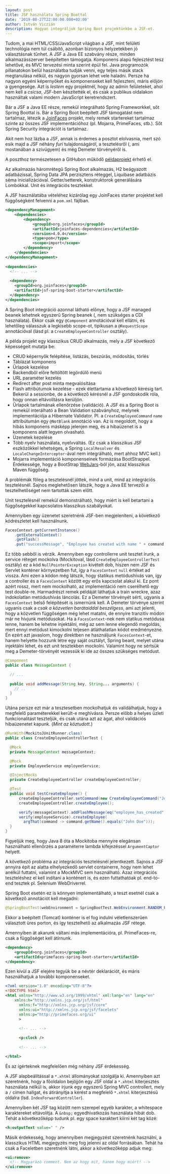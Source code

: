 ```yaml
---
layout: post
title: JSF használata Spring Boottal
date: '2019-08-27T22:00:00.000+02:00'
author: István Viczián
description: Hogyan integráljuk Spring Boot projektünkbe a JSF-et.
---
```


Tudom, a mai HTML/CSS/JavaScript világban a JSF, mint felületi technológia nem
túl csábító, azonban bizonyos helyzetekben jó választásnak tűnhet. A JSF a
Java EE szabvány része, minden alkalmazásszerver beépítetten támogatja.
Komponens alapú fejlesztést tesz lehetővé, és MVC tervezési minta szerint épül fel.
Java programozók pillanatokon belül használatba tudják venni, egy teljes 
másik stack megtanulása nélkül, és nagyon gyorsan lehet vele haladni. Persze
ha nagyon egyéni képernyőket és komponenseket kell fejleszteni, máris előjön a
gyengesége. Azt is _lestem_ egy projektnél, hogy az admin felületeket, ahol nem kell
a _csicsa_, JSF-ben készítették el, és csak a publikus oldalakon használtak
valami modern JavaScript keretrendszert.

Bár a JSF a Java EE része, remekül integrálható Spring Frameworkkel, sőt
Spring Boottal is. Bár a Spring Boot beépített JSF támogatást nem tartalmaz,
létezik a [JoinFaces](http://joinfaces.org/) projekt, mely remek
startereket tartalmaz szinte az összes JSF implementációhoz (pl. Mojarra,
PrimeFaces, stb.). Sőt Spring Security integrációt is tartalmaz.

Akit nem hoz lázba a JSF, annak is érdemes a posztot elolvasnia, mert
szó esik majd a JSF néhány _furi_ tulajdonságáról, a tesztelésről (, ami
mostanában a szívügyem) és még Demeter törvényéről is.

A poszthoz természetesen a GitHubon működő [példaprojekt](https://github.com/vicziani/jtechlog-jsf) érhető el.

<!-- more -->

Az alkalmazás háromrétegű Spring Boot alkalmazás, H2 beágyazott adatbázissal,
Spring Data JPA perzisztens réteggel, Liquibase adatbázis séma inicializációval. 
Getter/setterek, konstruktorok generálására Lombokkal. Unit és integrációs tesztekkel.

A JSF használatába vételéhez kizárólag egy JoinFaces starter projektet kell
függőségként felvenni a `pom.xml` fájlban.

```xml
<dependencyManagement>
	<dependencies>
		<dependency>
			<groupId>org.joinfaces</groupId>
			<artifactId>joinfaces-dependencies</artifactId>
			<version>4.0.4</version>
			<type>pom</type>
			<scope>import</scope>
		</dependency>
	</dependencies>
</dependencyManagement>
  
<dependencies>
  <!-- ... -->
  
  <dependency>
    <groupId>org.joinfaces</groupId>
    <artifactId>jsf-spring-boot-starter</artifactId>
  </dependency>
</dependencies>    
```

A Spring Boot integráció azonnal látható előnye, hogy a JSF managed beanek lehetnek
egyszerű Spring beanek (, nem szükséges a CDI használata). Ekkor csak egy `@Component`
annotációval kell ellátni, és lehetőleg válasszuk a legkisebb scope-ot, tipikusan a
`@RequestScope` annotációval (lásd pl. a `CreateEmployeeController` osztály).

A példa projekt egy klasszikus CRUD alkalmazás, mely a JSF következő képességeit mutatja be:

* CRUD képernyők felépítése, listázás, beszúrás, módosítás, törlés
* Táblázat komponens
* Űrlapok kezelése
* Backendből előre feltöltött legördülő menü
* URL paraméter kezelés
* Redirect after post minta megvalósítása
* Flash attribútumok kezelése - ezek élettartama a következő kérésig tart. Bekerül a sessionbe,
  de a következő kérésnél a JSF gondoskodik róla, hogy onnan eltávolításra kerüljön.
* Űrlapok tartalmának ellenőrzése (validáció). A JSF és a Spring Boot is remekül interálható
  a Bean Validation szabványhoz, melynek implementációja a Hibernate Validator. Pl. a 
  `CreateEmployeeCommand` `name` attribútumán egy `@NotBlank` annotáció van. Az is megoldott, hogy
  a hibás komponens másképp jelenjen meg, és a hibaüzenet is a komponens alatt legyen olvasható.
* Üzenetek kezelése
* Több nyelv használata, nyelvváltás. (Ez csak a klasszikus JSF eszközökkel 
  lehetséges, a Spring `LocalResolver` és `LocaleChangeInterceptor`-ával nem integrálható, mert ahhoz MVC kell.)
* Mojarra implementáció komponenseinek formázása BootStrappel. Érdekessége, hogy a BootStrap
  [WebJars](https://www.webjars.org/)-ból jön, azaz klasszikus Maven függőség.
  
A problémák főleg a tesztelésnél jöttek, mind a unit, mind az integrációs tesztelésnél. Sajnos
meglehetősen látszik, hogy a Java EE tervezői a tesztelhetőséget nem tartották szem előtt.

Unit tesztelésnél remekül demonstrálható, hogy miért is kell betartani a függőségekkel kapcsolatos klasszikus szabályokat.

Amennyiben egy üzenetet szeretnénk JSF-ben megjeleníteni, a következő kódrészletet kell használnunk.

```java
FacesContext.getCurrentInstance()
    .getExternalContext()
    .getFlash()
    .put("successMessage", "Employee has created with name " + command.getName());
```

Ez több sebből is vérzik. Amennyiben egy controllerre unit tesztet írunk, a service réteget
mockolva (Mockitoval, lásd `CreateEmployeeControllerTest` osztály) ez a kód
`NullPointerException` kivételt dob, hiszen nem JSF és Servlet konténer környezetben fut, így 
a `FacesContext` `null` értéket ad vissza. Ami ezen a kódon még látszik, hogy statikus metódushívás van,
így a controller és a `FacesContext` között egy erős kapcsolat alakul ki. Ez pont azért rossz, mert nem
mockolható, az implementáció nem cserélhető egy test double-re. Harmadrészt remek példáját
láthatjuk a train wreckre, azaz indokolatlan metódushívás láncolás. Ez a Demeter törvényét sérti,
ugyanis a `FacesContext` belső felépítését is ismernünk kell. A Demeter törvénye szerint ugyanis csak a
_csak a közvetlen barátaiddal beszélgess_, ami azt jelenti, hogy a közvetlen függőségen még lehet matatni,
de ennyire tranzitív módon már ne hívjunk metódusokat. Ha a `FacesContext`-nek nem statikus metódusa lenne,
hanem be lehetne injektálni, még az sem lenne elegendő megoldás, mert ennyi metódust kimockolni teljesen
átláthatatlan kódot eredményezne. Én ezért azt javaslom, hogy direktben ne használjunk `FacesContext`-et,
hanem helyette hozzunk létre egy saját osztályt, Spring beant, melyet utána injektálni lehet, és ezt unit
tesztekben mockolni. Valamint hogy ne sértsük meg a Demeter-törvényét vezessük ki ide az összes szükséges metódust.

```java
@Component
public class MessageContext {

  // ...
  
  public void addMessage(String key, String... arguments) {
    // ..
  }
}
```

Utána persze ezt már a tesztesetben mockolhatjuk és validálhatjuk, hogy a megfelelő paraméterekkel került-e
meghívásra. Persze előbb a helyes üzleti funkcionalitást teszteljük, és csak utána azt az ágat, ahol validációs 
hibaüzenetet kapunk. (_Mint az köztudott._)

```java
@RunWith(MockitoJUnitRunner.class)
public class CreateEmployeeControllerTest {

  @Mock
  private MessageContext messageContext;

  @Mock
  private EmployeeService employeeService;

  @InjectMocks
  private CreateEmployeeController createEmployeeController;

  @Test
  public void testCreateEmployee() {
      createEmployeeController.setCommand(new CreateEmployeeCommand("John Doe", 100_000));
      createEmployeeController.createEmployee();

      verify(messageContext).addFlashMessage(eq("employee_has_created"), eq("John Doe"));
      verify(employeeService).createEmployee(
        argThat(command -> command.getName().equals("John Doe")));
  }
}
```

Figyeljük meg, hogy Java 8 óta a Mockitoba mennyire elegánsan használható ellenőrzés a paraméterre
lambda kifejezéssel `ArgumentCaptor` helyett.

A következő probléma az integrációs tesztelésnél jelentkezett. Sajnos a JSF annyira épít az
alatta elhelyezkedő servlet containerre, hogy nem lehet anélkül futtatni, valamint a 
MockMVC sem használható. Azaz integrációs teszteléshez el kell indítani a konténert is,
és ezen futtathatóak pl. end-to-end tesztek pl. Selenium WebDriverrel.

Spring Boot esetén ez is könnyen implementálható, a teszt esetnél csak a következő annotációt kell megadni:

```java
@SpringBootTest(webEnvironment = SpringBootTest.WebEnvironment.RANDOM_PORT)
```

Ekkor a beépített (Tomcat) konténer is el fog indulni véletlenszerűen választott üres porton, és így
tesztelhető az alkalmazás JSF rétege.
  
Amennyiben át akarunk váltani más implementációra, pl. PrimeFaces-re, csak a
függőséget kell átírnunk.

```xml
<dependency>
	<groupId>org.joinfaces</groupId>
	<artifactId>primefaces-spring-boot-starter</artifactId>
</dependency>
```

Ezen kívül a JSF elejére tegyük be a névtér deklarációt, és máris használhatjuk a 
további komponenseket.

```xml
<?xml version="1.0" encoding="UTF-8"?>
<!DOCTYPE html>
<html xmlns="http://www.w3.org/1999/xhtml" xml:lang="en" lang="en"
    xmlns:h="http://xmlns.jcp.org/jsf/html"
      xmlns:f="http://xmlns.jcp.org/jsf/core"
      xmlns:ui="http://xmlns.jcp.org/jsf/facelets"
      xmlns:p="http://primefaces.org/ui"
      >
      
      <!-- ... -->

      <p:clock />
      
      <!-- ... -->

</html>
```

És az ígérteknek megfelelően még néhány JSF érdekesség. 

A JSF alapbeálítással a `*.xhtml` állományokat szolgálja ki. Amennyiben azt szeretnénk, hogy
a főoldalon bejöjjön egy JSF oldal a `*.xhtml` kiterjesztés használata nélkül is, akkor
írjunk egy egyszerű Spring MVC controllert, mely a `/` címen hallgat, és átirányítja a kérést a
megfelelő `*.xhtml` kiterjesztésű oldalra (lsd. `IndexForwardController`). 

Amennyiben két JSF tag között nem
szerepel egyéb karakter, a whitespace karaktereket eltávolítja. A `&nbsp;` egyedhivatkozás 
használata hibát dob. Tehát a következőképp tudunk pl. egy space karaktert kiírni két tag közé:

```xml
<h:outputText value=" " />
```

Másik érdekesség, hogy amennyiben megjegyzést szeretnénk használni, a klasszikus HTML megjegyzés meg fog 
jelenni az oldal forrásában. Tehát ha csak a Faceletben szeretnénk látni, akkor a következőképp adjuk meg:


```xml
<ui:remove>
  <!-- Magyarázó comment. Nem az hogy mit, hanem hogy miért! -->
</ui:remove>
```